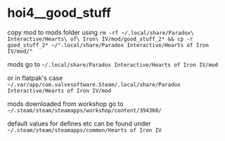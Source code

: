 # hoi4__good_stuff

copy mod to mods folder using `rm -rf ~/.local/share/Paradox\ Interactive/Hearts\ of\ Iron\ IV/mod/good_stuff_2* && cp -r good_stuff_2* ~/".local/share/Paradox Interactive/Hearts of Iron IV/mod/"`

mods go to `~/.local/share/Paradox Interactive/Hearts of Iron IV/mod`

or in flatpak's case `~/.var/app/com.valvesoftware.Steam/.local/share/Paradox Interactive/Hearts of Iron IV/mod`

mods downloaded from workshop go to `~/.steam/steam/steamapps/workshop/content/394360/`

default values for defines etc can be found under `~/.steam/steam/steamapps/common/Hearts of Iron IV`

